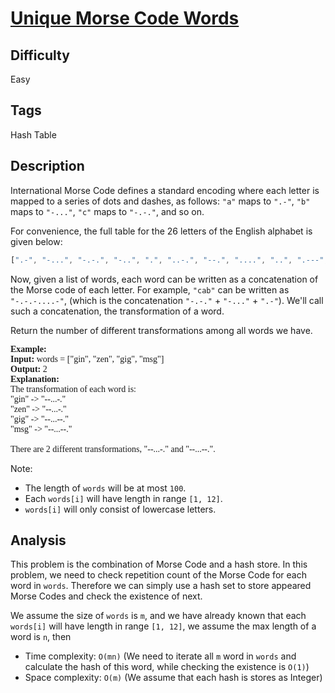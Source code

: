 # [Unique Morse Code Words](https://leetcode.com/problems/unique-morse-code-words/)

## Difficulty

Easy

## Tags

Hash Table

## Description

International Morse Code defines a standard encoding where each letter is mapped to a series of dots and dashes, as follows: `"a"` maps to `".-"`, `"b"` maps to `"-..."`, `"c"` maps to `"-.-."`, and so on.

For convenience, the full table for the 26 letters of the English alphabet is given below:

```js
[".-", "-...", "-.-.", "-..", ".", "..-.", "--.", "....", "..", ".---", "-.-", ".-..", "--", "-.", "---", ".--.", "--.-", ".-.", "...", "-", "..-", "...-", ".--", "-..-", "-.--", "--.."]
```

Now, given a list of words, each word can be written as a concatenation of the Morse code of each letter. For example, `"cab"` can be written as `"-.-.-....-"`, (which is the concatenation `"-.-."` + `"-..."` + `".-"`). We'll call such a concatenation, the transformation of a word.

Return the number of different transformations among all words we have.

<pre style="font-family: consolas">
<b>Example:</b>
<b>Input:</b> words = ["gin", "zen", "gig", "msg"]
<b>Output:</b> 2
<b>Explanation:</b> 
The transformation of each word is:
"gin" -> "--...-."
"zen" -> "--...-."
"gig" -> "--...--."
"msg" -> "--...--."

There are 2 different transformations, "--...-." and "--...--.".
</pre>

Note:

- The length of `words` will be at most `100`.
- Each `words[i]` will have length in range `[1, 12]`.
- `words[i]` will only consist of lowercase letters.

## Analysis

This problem is the combination of Morse Code and a hash store. In this problem, we need to check repetition count of the Morse Code for each word in `words`. Therefore we can simply use a hash set to store appeared Morse Codes and check the existence of next.

We assume the size of `words` is `m`, and we have already known that each `words[i]` will have length in range `[1, 12]`, we assume the max length of a word is `n`, then

- Time complexity: `O(mn)` (We need to iterate all `m` word in `words` and calculate the hash of this word, while checking the existence is `O(1)`)
- Space complexity: `O(m)` (We assume that each hash is stores as Integer)
